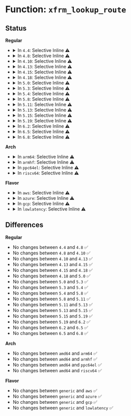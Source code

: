 # Function: <code>xfrm_lookup_route</code>

## Status
<b>Regular</b>
<ul>
<li>
<details>
<summary>In <code>4.4</code>: Selective Inline ⚠️</summary>

```c
struct dst_entry *xfrm_lookup_route(struct net *net, struct dst_entry *dst_orig, const struct flowi *fl, const struct sock *sk, int flags);
```

**Collision:** Unique Global

**Inline:** Selective

**Transformation:** False

**Instances:**

```
In net/xfrm/xfrm_policy.c (ffffffff817b6160)
Location: net/xfrm/xfrm_policy.c:2354
Inline: True
Direct callers:
  - net/ipv4/route.c:ip_route_output_flow
  - net/ipv6/ip6_output.c:ip6_dst_lookup_flow
  - net/ipv6/ip6_output.c:ip6_sk_dst_lookup_flow
```
**Symbols:**

```
ffffffff817b6160-ffffffff817b61c4: xfrm_lookup_route (STB_GLOBAL)
```
</details>
</li>
<li>
<details>
<summary>In <code>4.8</code>: Selective Inline ⚠️</summary>

```c
struct dst_entry *xfrm_lookup_route(struct net *net, struct dst_entry *dst_orig, const struct flowi *fl, const struct sock *sk, int flags);
```

**Collision:** Unique Global

**Inline:** Selective

**Transformation:** False

**Instances:**

```
In net/xfrm/xfrm_policy.c (ffffffff81823150)
Location: net/xfrm/xfrm_policy.c:2358
Inline: True
Direct callers:
  - net/ipv4/route.c:ip_route_output_flow
  - net/ipv6/ip6_output.c:ip6_dst_lookup_flow
```
**Symbols:**

```
ffffffff81823150-ffffffff818231b4: xfrm_lookup_route (STB_GLOBAL)
```
</details>
</li>
<li>
<details>
<summary>In <code>4.10</code>: Selective Inline ⚠️</summary>

```c
struct dst_entry *xfrm_lookup_route(struct net *net, struct dst_entry *dst_orig, const struct flowi *fl, const struct sock *sk, int flags);
```

**Collision:** Unique Global

**Inline:** Selective

**Transformation:** False

**Instances:**

```
In net/xfrm/xfrm_policy.c (ffffffff81854aa0)
Location: net/xfrm/xfrm_policy.c:2386
Inline: True
Direct callers:
  - net/ipv4/route.c:ip_route_output_flow
  - net/ipv6/ip6_output.c:ip6_dst_lookup_flow
```
**Symbols:**

```
ffffffff81854aa0-ffffffff81854b04: xfrm_lookup_route (STB_GLOBAL)
```
</details>
</li>
<li>
<details>
<summary>In <code>4.13</code>: Selective Inline ⚠️</summary>

```c
struct dst_entry *xfrm_lookup_route(struct net *net, struct dst_entry *dst_orig, const struct flowi *fl, const struct sock *sk, int flags);
```

**Collision:** Unique Global

**Inline:** Selective

**Transformation:** False

**Instances:**

```
In net/xfrm/xfrm_policy.c (ffffffff818785e0)
Location: net/xfrm/xfrm_policy.c:2332
Inline: True
Direct callers:
  - net/ipv4/route.c:ip_route_output_flow
  - net/ipv6/ip6_output.c:ip6_dst_lookup_flow
```
**Symbols:**

```
ffffffff818785e0-ffffffff81878644: xfrm_lookup_route (STB_GLOBAL)
```
</details>
</li>
<li>
<details>
<summary>In <code>4.15</code>: Selective Inline ⚠️</summary>

```c
struct dst_entry *xfrm_lookup_route(struct net *net, struct dst_entry *dst_orig, const struct flowi *fl, const struct sock *sk, int flags);
```

**Collision:** Unique Global

**Inline:** Selective

**Transformation:** False

**Instances:**

```
In net/xfrm/xfrm_policy.c (ffffffff818f8ef0)
Location: net/xfrm/xfrm_policy.c:2274
Inline: True
Direct callers:
  - net/ipv4/route.c:ip_route_output_flow
  - net/ipv6/ip6_output.c:ip6_dst_lookup_flow
```
**Symbols:**

```
ffffffff818f8ef0-ffffffff818f8f5a: xfrm_lookup_route (STB_GLOBAL)
```
</details>
</li>
<li>
<details>
<summary>In <code>4.18</code>: Selective Inline ⚠️</summary>

```c
struct dst_entry *xfrm_lookup_route(struct net *net, struct dst_entry *dst_orig, const struct flowi *fl, const struct sock *sk, int flags);
```

**Collision:** Unique Global

**Inline:** Selective

**Transformation:** False

**Instances:**

```
In net/xfrm/xfrm_policy.c (ffffffff8194f950)
Location: net/xfrm/xfrm_policy.c:2281
Inline: True
Direct callers:
  - net/ipv4/route.c:ip_route_output_flow
  - net/ipv6/ip6_output.c:ip6_dst_lookup_flow
```
**Symbols:**

```
ffffffff8194f950-ffffffff8194f9d2: xfrm_lookup_route (STB_GLOBAL)
```
</details>
</li>
<li>
<details>
<summary>In <code>5.0</code>: Selective Inline ⚠️</summary>

```c
struct dst_entry *xfrm_lookup_route(struct net *net, struct dst_entry *dst_orig, const struct flowi *fl, const struct sock *sk, int flags);
```

**Collision:** Unique Global

**Inline:** Selective

**Transformation:** False

**Instances:**

```
In net/xfrm/xfrm_policy.c (ffffffff81982f70)
Location: net/xfrm/xfrm_policy.c:3182
Inline: True
Direct callers:
  - net/ipv4/route.c:ip_route_output_flow
  - net/ipv6/ip6_output.c:ip6_dst_lookup_flow
```
**Symbols:**

```
ffffffff81982f70-ffffffff81982ff5: xfrm_lookup_route (STB_GLOBAL)
```
</details>
</li>
<li>
<details>
<summary>In <code>5.3</code>: Selective Inline ⚠️</summary>

```c
struct dst_entry *xfrm_lookup_route(struct net *net, struct dst_entry *dst_orig, const struct flowi *fl, const struct sock *sk, int flags);
```

**Collision:** Unique Global

**Inline:** Selective

**Transformation:** False

**Instances:**

```
In net/xfrm/xfrm_policy.c (ffffffff819ecb80)
Location: net/xfrm/xfrm_policy.c:3181
Inline: True
Direct callers:
  - net/ipv4/route.c:ip_route_output_flow
  - net/ipv6/ip6_output.c:ip6_dst_lookup_flow
```
**Symbols:**

```
ffffffff819ecb80-ffffffff819ecc0a: xfrm_lookup_route (STB_GLOBAL)
```
</details>
</li>
<li>
<details>
<summary>In <code>5.4</code>: Selective Inline ⚠️</summary>

```c
struct dst_entry *xfrm_lookup_route(struct net *net, struct dst_entry *dst_orig, const struct flowi *fl, const struct sock *sk, int flags);
```

**Collision:** Unique Global

**Inline:** Selective

**Transformation:** False

**Instances:**

```
In net/xfrm/xfrm_policy.c (ffffffff81a23b90)
Location: net/xfrm/xfrm_policy.c:3183
Inline: True
Direct callers:
  - net/ipv4/route.c:ip_route_output_flow
  - net/ipv6/ip6_output.c:ip6_dst_lookup_flow
```
**Symbols:**

```
ffffffff81a23b90-ffffffff81a23c1a: xfrm_lookup_route (STB_GLOBAL)
```
</details>
</li>
<li>
<details>
<summary>In <code>5.8</code>: Selective Inline ⚠️</summary>

```c
struct dst_entry *xfrm_lookup_route(struct net *net, struct dst_entry *dst_orig, const struct flowi *fl, const struct sock *sk, int flags);
```

**Collision:** Unique Global

**Inline:** Selective

**Transformation:** False

**Instances:**

```
In net/xfrm/xfrm_policy.c (ffffffff81b15b80)
Location: net/xfrm/xfrm_policy.c:3173
Inline: True
Direct callers:
  - net/ipv4/route.c:ip_route_output_flow
  - net/ipv6/ip6_output.c:ip6_dst_lookup_flow
```
**Symbols:**

```
ffffffff81b15b80-ffffffff81b15c0c: xfrm_lookup_route (STB_GLOBAL)
```
</details>
</li>
<li>
<details>
<summary>In <code>5.11</code>: Selective Inline ⚠️</summary>

```c
struct dst_entry *xfrm_lookup_route(struct net *net, struct dst_entry *dst_orig, const struct flowi *fl, const struct sock *sk, int flags);
```

**Collision:** Unique Global

**Inline:** Selective

**Transformation:** False

**Instances:**

```
In net/xfrm/xfrm_policy.c (ffffffff81b23fe0)
Location: net/xfrm/xfrm_policy.c:3194
Inline: True
Direct callers:
  - net/ipv4/route.c:ip_route_output_flow
  - net/ipv6/ip6_output.c:ip6_dst_lookup_flow
```
**Symbols:**

```
ffffffff81b23fe0-ffffffff81b2407e: xfrm_lookup_route (STB_GLOBAL)
```
</details>
</li>
<li>
<details>
<summary>In <code>5.13</code>: Selective Inline ⚠️</summary>

```c
struct dst_entry *xfrm_lookup_route(struct net *net, struct dst_entry *dst_orig, const struct flowi *fl, const struct sock *sk, int flags);
```

**Collision:** Unique Global

**Inline:** Selective

**Transformation:** False

**Instances:**

```
In net/xfrm/xfrm_policy.c (ffffffff81b11c10)
Location: net/xfrm/xfrm_policy.c:3193
Inline: True
Direct callers:
  - net/ipv4/route.c:ip_route_output_flow
  - net/ipv6/ip6_output.c:ip6_dst_lookup_flow
```
**Symbols:**

```
ffffffff81b11c10-ffffffff81b11cae: xfrm_lookup_route (STB_GLOBAL)
```
</details>
</li>
<li>
<details>
<summary>In <code>5.15</code>: Selective Inline ⚠️</summary>

```c
struct dst_entry *xfrm_lookup_route(struct net *net, struct dst_entry *dst_orig, const struct flowi *fl, const struct sock *sk, int flags);
```

**Collision:** Unique Global

**Inline:** Selective

**Transformation:** False

**Instances:**

```
In net/xfrm/xfrm_policy.c (ffffffff81bd5740)
Location: net/xfrm/xfrm_policy.c:3198
Inline: True
Direct callers:
  - net/ipv4/route.c:ip_route_output_flow
  - net/ipv6/ip6_output.c:ip6_dst_lookup_flow
```
**Symbols:**

```
ffffffff81bd5740-ffffffff81bd57f8: xfrm_lookup_route (STB_GLOBAL)
```
</details>
</li>
<li>
<details>
<summary>In <code>5.19</code>: Selective Inline ⚠️</summary>

```c
struct dst_entry *xfrm_lookup_route(struct net *net, struct dst_entry *dst_orig, const struct flowi *fl, const struct sock *sk, int flags);
```

**Collision:** Unique Global

**Inline:** Selective

**Transformation:** False

**Instances:**

```
In net/xfrm/xfrm_policy.c (ffffffff81d6bf50)
Location: net/xfrm/xfrm_policy.c:3201
Inline: True
Direct callers:
  - net/ipv4/route.c:ip_route_output_flow
  - net/ipv6/ip6_output.c:ip6_dst_lookup_flow
```
**Symbols:**

```
ffffffff81d6bf50-ffffffff81d6c028: xfrm_lookup_route (STB_GLOBAL)
```
</details>
</li>
<li>
<details>
<summary>In <code>6.2</code>: Selective Inline ⚠️</summary>

```c
struct dst_entry *xfrm_lookup_route(struct net *net, struct dst_entry *dst_orig, const struct flowi *fl, const struct sock *sk, int flags);
```

**Collision:** Unique Global

**Inline:** Selective

**Transformation:** False

**Instances:**

```
In net/xfrm/xfrm_policy.c (ffffffff81f372a0)
Location: net/xfrm/xfrm_policy.c:3275
Inline: True
Direct callers:
  - net/ipv4/route.c:ip_route_output_flow
  - net/ipv6/ip6_output.c:ip6_dst_lookup_flow
```
**Symbols:**

```
ffffffff81f372a0-ffffffff81f37378: xfrm_lookup_route (STB_GLOBAL)
```
</details>
</li>
<li>
<details>
<summary>In <code>6.5</code>: Selective Inline ⚠️</summary>

```c
struct dst_entry *xfrm_lookup_route(struct net *net, struct dst_entry *dst_orig, const struct flowi *fl, const struct sock *sk, int flags);
```

**Collision:** Unique Global

**Inline:** Selective

**Transformation:** False

**Instances:**

```
In net/xfrm/xfrm_policy.c (ffffffff81f96c60)
Location: net/xfrm/xfrm_policy.c:3277
Inline: True
Direct callers:
  - net/ipv4/route.c:ip_route_output_flow
  - net/ipv6/ip6_output.c:ip6_dst_lookup_flow
```
**Symbols:**

```
ffffffff81f96c60-ffffffff81f96d39: xfrm_lookup_route (STB_GLOBAL)
```
</details>
</li>
<li>
<details>
<summary>In <code>6.8</code>: Selective Inline ⚠️</summary>

```c
struct dst_entry *xfrm_lookup_route(struct net *net, struct dst_entry *dst_orig, const struct flowi *fl, const struct sock *sk, int flags);
```

**Collision:** Unique Global

**Inline:** Selective

**Transformation:** False

**Instances:**

```
In net/xfrm/xfrm_policy.c (ffffffff82064010)
Location: net/xfrm/xfrm_policy.c:3299
Inline: True
Direct callers:
  - net/ipv4/route.c:ip_route_output_flow
  - net/ipv6/ip6_output.c:ip6_dst_lookup_flow
```
**Symbols:**

```
ffffffff82064010-ffffffff820640e9: xfrm_lookup_route (STB_GLOBAL)
```
</details>
</li>
</ul>
<b>Arch</b>
<ul>
<li>
<details>
<summary>In <code>arm64</code>: Selective Inline ⚠️</summary>

```c
struct dst_entry *xfrm_lookup_route(struct net *net, struct dst_entry *dst_orig, const struct flowi *fl, const struct sock *sk, int flags);
```

**Collision:** Unique Global

**Inline:** Selective

**Transformation:** False

**Instances:**

```
In net/xfrm/xfrm_policy.c (ffff800010ce0da0)
Location: net/xfrm/xfrm_policy.c:3183
Inline: True
Direct callers:
  - net/ipv4/route.c:ip_route_output_flow
  - net/ipv6/ip6_output.c:ip6_dst_lookup_flow
```
**Symbols:**

```
ffff800010ce0da0-ffff800010ce0e70: xfrm_lookup_route (STB_GLOBAL)
```
</details>
</li>
<li>
<details>
<summary>In <code>armhf</code>: Selective Inline ⚠️</summary>

```c
struct dst_entry *xfrm_lookup_route(struct net *net, struct dst_entry *dst_orig, const struct flowi *fl, const struct sock *sk, int flags);
```

**Collision:** Unique Global

**Inline:** Selective

**Transformation:** False

**Instances:**

```
In net/xfrm/xfrm_policy.c (c0dea0fc)
Location: net/xfrm/xfrm_policy.c:3183
Inline: True
Direct callers:
  - net/ipv4/route.c:ip_route_output_flow
  - net/ipv6/ip6_output.c:ip6_dst_lookup_flow
```
**Symbols:**

```
c0dea0fc-c0dea1a8: xfrm_lookup_route (STB_GLOBAL)
```
</details>
</li>
<li>
<details>
<summary>In <code>ppc64el</code>: Selective Inline ⚠️</summary>

```c
struct dst_entry *xfrm_lookup_route(struct net *net, struct dst_entry *dst_orig, const struct flowi *fl, const struct sock *sk, int flags);
```

**Collision:** Unique Global

**Inline:** Selective

**Transformation:** False

**Instances:**

```
In net/xfrm/xfrm_policy.c (c000000000e03200)
Location: net/xfrm/xfrm_policy.c:3183
Inline: True
Direct callers:
  - net/ipv4/route.c:ip_route_output_flow
  - net/ipv6/ip6_output.c:ip6_dst_lookup_flow
```
**Symbols:**

```
c000000000e03200-c000000000e032e8: xfrm_lookup_route (STB_GLOBAL)
```
</details>
</li>
<li>
<details>
<summary>In <code>riscv64</code>: Selective Inline ⚠️</summary>

```c
struct dst_entry *xfrm_lookup_route(struct net *net, struct dst_entry *dst_orig, const struct flowi *fl, const struct sock *sk, int flags);
```

**Collision:** Unique Global

**Inline:** Selective

**Transformation:** False

**Instances:**

```
In net/xfrm/xfrm_policy.c (ffffffe00082f9f0)
Location: net/xfrm/xfrm_policy.c:3183
Inline: True
Direct callers:
  - net/ipv4/route.c:ip_route_output_flow
  - net/ipv6/ip6_output.c:ip6_dst_lookup_flow
```
**Symbols:**

```
ffffffe00082f9f0-ffffffe00082fa94: xfrm_lookup_route (STB_GLOBAL)
```
</details>
</li>
</ul>
<b>Flavor</b>
<ul>
<li>
<details>
<summary>In <code>aws</code>: Selective Inline ⚠️</summary>

```c
struct dst_entry *xfrm_lookup_route(struct net *net, struct dst_entry *dst_orig, const struct flowi *fl, const struct sock *sk, int flags);
```

**Collision:** Unique Global

**Inline:** Selective

**Transformation:** False

**Instances:**

```
In net/xfrm/xfrm_policy.c (ffffffff819c3220)
Location: net/xfrm/xfrm_policy.c:3183
Inline: True
Direct callers:
  - net/ipv4/route.c:ip_route_output_flow
  - net/ipv6/ip6_output.c:ip6_dst_lookup_flow
```
**Symbols:**

```
ffffffff819c3220-ffffffff819c32aa: xfrm_lookup_route (STB_GLOBAL)
```
</details>
</li>
<li>
<details>
<summary>In <code>azure</code>: Selective Inline ⚠️</summary>

```c
struct dst_entry *xfrm_lookup_route(struct net *net, struct dst_entry *dst_orig, const struct flowi *fl, const struct sock *sk, int flags);
```

**Collision:** Unique Global

**Inline:** Selective

**Transformation:** False

**Instances:**

```
In net/xfrm/xfrm_policy.c (ffffffff81980010)
Location: net/xfrm/xfrm_policy.c:3183
Inline: True
Direct callers:
  - net/ipv4/route.c:ip_route_output_flow
  - net/ipv6/ip6_output.c:ip6_dst_lookup_flow
```
**Symbols:**

```
ffffffff81980010-ffffffff8198009a: xfrm_lookup_route (STB_GLOBAL)
```
</details>
</li>
<li>
<details>
<summary>In <code>gcp</code>: Selective Inline ⚠️</summary>

```c
struct dst_entry *xfrm_lookup_route(struct net *net, struct dst_entry *dst_orig, const struct flowi *fl, const struct sock *sk, int flags);
```

**Collision:** Unique Global

**Inline:** Selective

**Transformation:** False

**Instances:**

```
In net/xfrm/xfrm_policy.c (ffffffff81a2dca0)
Location: net/xfrm/xfrm_policy.c:3183
Inline: True
Direct callers:
  - net/ipv4/route.c:ip_route_output_flow
  - net/ipv6/ip6_output.c:ip6_dst_lookup_flow
```
**Symbols:**

```
ffffffff81a2dca0-ffffffff81a2dd2a: xfrm_lookup_route (STB_GLOBAL)
```
</details>
</li>
<li>
<details>
<summary>In <code>lowlatency</code>: Selective Inline ⚠️</summary>

```c
struct dst_entry *xfrm_lookup_route(struct net *net, struct dst_entry *dst_orig, const struct flowi *fl, const struct sock *sk, int flags);
```

**Collision:** Unique Global

**Inline:** Selective

**Transformation:** False

**Instances:**

```
In net/xfrm/xfrm_policy.c (ffffffff81a39460)
Location: net/xfrm/xfrm_policy.c:3183
Inline: True
Direct callers:
  - net/ipv4/route.c:ip_route_output_flow
  - net/ipv6/ip6_output.c:ip6_dst_lookup_flow
```
**Symbols:**

```
ffffffff81a39460-ffffffff81a39503: xfrm_lookup_route (STB_GLOBAL)
```
</details>
</li>
</ul>

## Differences
<b>Regular</b>
<ul>
<li>
No changes between <code>4.4</code> and <code>4.8</code> ✅
</li>
<li>
No changes between <code>4.8</code> and <code>4.10</code> ✅
</li>
<li>
No changes between <code>4.10</code> and <code>4.13</code> ✅
</li>
<li>
No changes between <code>4.13</code> and <code>4.15</code> ✅
</li>
<li>
No changes between <code>4.15</code> and <code>4.18</code> ✅
</li>
<li>
No changes between <code>4.18</code> and <code>5.0</code> ✅
</li>
<li>
No changes between <code>5.0</code> and <code>5.3</code> ✅
</li>
<li>
No changes between <code>5.3</code> and <code>5.4</code> ✅
</li>
<li>
No changes between <code>5.4</code> and <code>5.8</code> ✅
</li>
<li>
No changes between <code>5.8</code> and <code>5.11</code> ✅
</li>
<li>
No changes between <code>5.11</code> and <code>5.13</code> ✅
</li>
<li>
No changes between <code>5.13</code> and <code>5.15</code> ✅
</li>
<li>
No changes between <code>5.15</code> and <code>5.19</code> ✅
</li>
<li>
No changes between <code>5.19</code> and <code>6.2</code> ✅
</li>
<li>
No changes between <code>6.2</code> and <code>6.5</code> ✅
</li>
<li>
No changes between <code>6.5</code> and <code>6.8</code> ✅
</li>
</ul>
<b>Arch</b>
<ul>
<li>
No changes between <code>amd64</code> and <code>arm64</code> ✅
</li>
<li>
No changes between <code>amd64</code> and <code>armhf</code> ✅
</li>
<li>
No changes between <code>amd64</code> and <code>ppc64el</code> ✅
</li>
<li>
No changes between <code>amd64</code> and <code>riscv64</code> ✅
</li>
</ul>
<b>Flavor</b>
<ul>
<li>
No changes between <code>generic</code> and <code>aws</code> ✅
</li>
<li>
No changes between <code>generic</code> and <code>azure</code> ✅
</li>
<li>
No changes between <code>generic</code> and <code>gcp</code> ✅
</li>
<li>
No changes between <code>generic</code> and <code>lowlatency</code> ✅
</li>
</ul>
